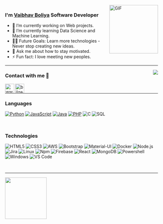 <h1 align="center" style="display:none;"></h1>



<img align="right" alt="GIF" height="160px" src="https://media.giphy.com/media/du3J3cXyzhj75IOgvA/giphy.gif" />


### I'm [Vaibhav Boliya][website] Software Developer

- 🔭 I’m currently working on Web projects.
- 🌱 I’m currently learning Data Science and Machine Learning.
- 💪🏼 Future Goals: Learn more technologies - Never stop creating new ideas.
- 💬 Ask me about how to stay motivated.
- ⚡ Fun fact: I love meeting new peoples.

---

<img align="right" src="http://estruyf-github.azurewebsites.net/api/VisitorHit?user=vaibhavboliya&repo=Bgstatic&countColorcountColor&countColor=%237B1E7B"/>

### Contact with me 📝

[<img align="left" alt="www.walla.co.il" height="30px" src="https://www.flaticon.com/svg/static/icons/svg/2996/2996826.svg" />][website]
[<img align="left" alt="bilgehangecici | LinkedIn" height="30px" src="https://www.flaticon.com/svg/static/icons/svg/174/174857.svg"/>][linkedin]

<br />

---

### Languages

[![Python](https://img.shields.io/badge/-Python-000?&logo=python)](https://github.com/vaibhavboliya?tab=repositories&q=&type=&language=python)
[![JavaScript](https://img.shields.io/badge/-JavaScript-000?&logo=JavaScript&logoColor=ddc508)](https://github.com/vaibhavboliya?tab=repositories&q=&type=&language=javascript)
[![Java](https://img.shields.io/badge/-Java-000?&logo=Java&logoColor=007396)](https://github.com/vaibhavboliya?tab=repositories&q=&type=&language=java)
[![PHP](https://img.shields.io/badge/-PHP-000?&logo=PHP&logoColor=777BB4)](https://github.com/vaibhavboliya?tab=repositories&q=&type=&language=php)
![C](https://img.shields.io/badge/-C-000?&logo=C)
![SQL](https://img.shields.io/badge/-SQL-000?&logo=MySQL&logoColor=4479A1)

<br />

### Technologies
![HTML5](https://img.shields.io/badge/-HTML5-%23E44D27?style=flat-square&logo=html5&logoColor=ffffff)
![CSS3](https://img.shields.io/badge/-CSS3-%231572B6?style=flat-square&logo=css3)
![AWS](https://img.shields.io/badge/-AWS-000?&logo=Amazon-AWS&logoColor=fff)
![Bootstrap](https://img.shields.io/badge/-Bootstrap-563D7C?style=flat-square&logo=Bootstrap)
![Material-UI](https://img.shields.io/badge/-Material%E2%80%93UI-0081CB?style=flat-square&logo=material-ui)
![Docker](https://img.shields.io/badge/-Docker-000?&logo=Docker)
![Node.js](https://img.shields.io/badge/-Node.js-000?&logo=node.js)
![Jira](https://img.shields.io/badge/-Jira-000?&logo=Jira-Software&logoColor=0052CC)
![Linux](https://img.shields.io/badge/-Linux-000?&logo=Linux&logoColor=FCC624)
![Npm](https://img.shields.io/badge/-npm-CB3837?style=flat-square&logo=npm)
![Firebase](https://img.shields.io/badge/-Firebase-FFCA28?style=flat-square&logo=firebase&logoColor=ffffff)
![React](https://img.shields.io/badge/-React-000?&logo=React)
![MongoDB](https://img.shields.io/badge/-MongoDB-000?&logo=MongoDB)
![Powershell](http://img.shields.io/badge/-Powershell-5391FE?style=flat-square&logo=powershell&logoColor=ffffff)
![Windows](http://img.shields.io/badge/-Windows-0078D6?style=flat-square&logo=windows&logoColor=ffffff)
![VS Code](http://img.shields.io/badge/-VS%20Code-007ACC?style=flat-square&logo=visual-studio-code&logoColor=ffffff)

<br />

---

<a href="https://vaibhavboliya.github.io/Vaibhav-Portfolio/"><img height="137px" src="https://github-readme-stats.vercel.app/api?username=vaibhavboliya&hide_title=true&hide_border=true&show_icons=true&include_all_commits=true&count_private=true&line_height=21&text_color=000&icon_color=000&bg_color=0,ea6161,ffc64d,fffc4d,52fa5a&theme=graywhite" /><!-- wi*quL3fcV -->
  </a>


<br />



[website]: https://vaibhavboliya.github.io/Vaibhav-Portfolio/
[linkedin]: https://www.linkedin.com/in/vaibhav-boliya-3170341a2/?originalSubdomain=in
